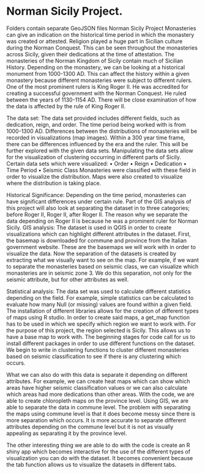 # Norman Sicily Project. 
Folders contain separate GeoJSON files
Norman Sicily Project
	Monasteries can give an indication on the historical time period in which the monastery was created or attested. Religion played a huge part in Sicilian culture during the Norman Conquest. This can be seen throughout the monasteries across Sicily, given their dedications at the time of attestation. The monasteries of the Norman Kingdom of Sicily contain much of Sicilian History. Depending on the monastery, we can be looking at a historical monument from 1000-1300 AD. This can affect the history within a given monastery because different monasteries were subject to different rulers. One of the most prominent rulers is King Roger II. He was accredited for creating a successful government with the Norman Conquest. He ruled between the years of 1130-1154 AD. There will be close examination of how the data is affected by the rule of King Roger II. 

The data set:
	The data set provided includes different fields, such as dedication, reign, and order. The time period being worked with is from 1000-1300 AD. Differences between the distributions of monasteries will be recorded in visualizations (map images). Within a 300 year time frame, there can be differences influenced by the era and the ruler. This will be further explored with the given data sets. Manipulating the data sets allow for the visualization of clustering occurring in different parts of Sicily. 
Certain data sets which were visualized:
•	Order
•	Reign
•	Dedication
•	Time Period
•	Seismic Class
Monasteries were classified with these field in order to visualize the distribution. Maps were also created to visualize where the distribution is taking place. 

Historical Significance:
	Depending on the time period, monasteries can have significant differences under certain rule. Part of the GIS analysis of this project will also look at separating the dataset in to three categories; before Roger II, Roger II, after Roger II. The reason why we separate the data depending on Roger II is because he was a prominent ruler for Norman Sicily. 
GIS analysis:
	The dataset is used in QGIS in order to create visualizations which can highlight different attributes in the dataset. First, the basemap is downloaded for commune and province from the Italian government website. These are the basemaps we will work with in order to visualize the data. Now the separation of the datasets is created by extracting what we visually want to see on the map. For example, if we want to separate the monasteries based on seismic class, we can visualize which monasteries are in seismic zone 3. We do this separation, not only for the seismic attribute, but for other attributes as well. 

Statistical analysis:
	The data set was used to calculate different statistics depending on the field. For example, simple statistics can be calculated to evaluate how many Null (or missing) values are found within a given field. 
	The installation of different libraries allows for the creation of different types of maps using R studio. In order to create said maps, a get_map function has to be used in which we specify which region we want to work with. For the purpose of this project, the region selected is Sicily. This allows us to have a base map to work with. The beginning stages for code call for us to install different packages in order to use different functions on the dataset.
	We begin to write in clustering functions to cluster different monasteries based on seismic classification to see if there is any clustering which occurs. 

What we can also do with this data is separate it depending on different attributes. For example, we can create heat maps which can show which areas have higher seismic classification values or we can also calculate which areas had more dedications than other areas. With the code, we are able to create chloropleth maps on the province level. Using GIS, we are able to separate the data in commune level. The problem with separating the maps using commune level is that it does become messy since there is more separation which occurs. It is more accurate to separate different attributes depending on the commune level but it is not as visually appealing as separating it by the province level.  
 
The other interesting thing we are able to do with the code is create an R shiny app which becomes interactive for the use of the different types of visualization you can do with the dataset. It becomes convenient because the tab function allows us to visualize the datasets in different tabs. 
